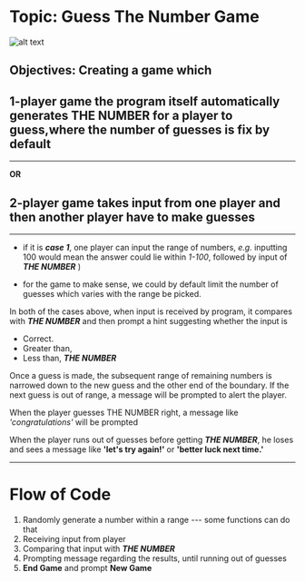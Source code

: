 # Topic: Guess The Number Game

![alt text][logo]

[logo]: https://github.com/chunsang0126/week_1_project_chun/photo.jpg

## Objectives: Creating a game which 

## 1-player game the program itself automatically generates THE NUMBER for a player to guess,where the number of guesses is fix by default
-----------------------------------------------------------------------------------------

**OR**

## 2-player game takes input from one player and then another player have to make guesses
-----------------------------------------------------------------------------------------		
* if it is **_case 1_**, one player can input the range of numbers, _e.g._ inputting 100 would mean the answer could lie within _1-100_, followed by input of **_THE NUMBER_** )

* for the game to make sense, we could by default limit the number of guesses which varies with the range be picked.

In both of the cases above, when input is received by program, it compares with **_THE NUMBER_** and then prompt a hint suggesting whether the input is 

* Correct.
* Greater than,
* Less than, **_THE NUMBER_**

Once a guess is made, the subsequent range of remaining numbers is narrowed down to the new guess and the other end of the boundary. If the next guess is out of range, a message will be prompted to alert the player.

When the player guesses THE NUMBER right, a message like _'congratulations'_ will be prompted

When the player runs out of guesses before getting **_THE NUMBER_**, he loses and sees a message like **'let's try again!'** or **'better luck next time.'**

---

# Flow of Code

	
1. Randomly generate a number within a range --- some functions can do that
2. Receiving input from player
3. Comparing that input with **_THE NUMBER_**
4. Prompting message regarding the results, until running out of guesses
5. **End Game** and prompt **New Game**
